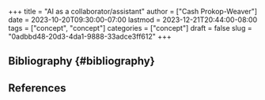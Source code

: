 +++
title = "AI as a collaborator/assistant"
author = ["Cash Prokop-Weaver"]
date = 2023-10-20T09:30:00-07:00
lastmod = 2023-12-21T20:44:00-08:00
tags = ["concept", "concept"]
categories = ["concept"]
draft = false
slug = "0adbbd48-20d3-4da1-9888-33adce3ff612"
+++

## Bibliography {#bibliography}

## References

<style>.csl-entry{text-indent: -1.5em; margin-left: 1.5em;}</style><div class="csl-bib-body">
</div>
